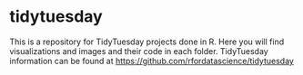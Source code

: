 # tidytuesday
This is a repository for TidyTuesday projects done in R.
Here you will find visualizations and images and their code in each folder.
TidyTuesday information can be found at https://github.com/rfordatascience/tidytuesday

